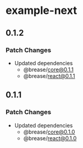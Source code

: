 # example-next

## 0.1.2

### Patch Changes

- Updated dependencies
  - @brease/core@0.1.1
  - @brease/react@0.1.1

## 0.1.1

### Patch Changes

- Updated dependencies
  - @brease/core@0.1.0
  - @brease/react@0.1.0
